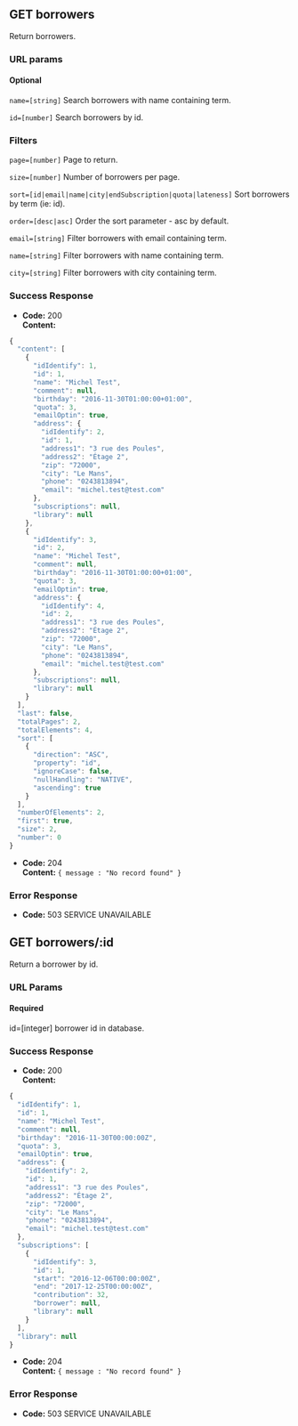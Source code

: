 ## GET borrowers

Return borrowers.

### URL params

#### Optional

`name=[string]` Search borrowers with name containing term.

`id=[number]` Search borrowers by id.

### Filters

`page=[number]` Page to return.

`size=[number]` Number of borrowers per page.

`sort=[id|email|name|city|endSubscription|quota|lateness]` Sort borrowers by term (ie: id).

`order=[desc|asc]` Order the sort parameter - asc by default.

`email=[string]` Filter borrowers with email containing term.

`name=[string]` Filter borrowers with name containing term.

`city=[string]` Filter borrowers with city containing term.

### Success Response

  * **Code:** 200 <br>
    **Content:**
```javascript
{
  "content": [
    {
      "idIdentify": 1,
      "id": 1,
      "name": "Michel Test",
      "comment": null,
      "birthday": "2016-11-30T01:00:00+01:00",
      "quota": 3,
      "emailOptin": true,
      "address": {
        "idIdentify": 2,
        "id": 1,
        "address1": "3 rue des Poules",
        "address2": "Étage 2",
        "zip": "72000",
        "city": "Le Mans",
        "phone": "0243813894",
        "email": "michel.test@test.com"
      },
      "subscriptions": null,
      "library": null
    },
    {
      "idIdentify": 3,
      "id": 2,
      "name": "Michel Test",
      "comment": null,
      "birthday": "2016-11-30T01:00:00+01:00",
      "quota": 3,
      "emailOptin": true,
      "address": {
        "idIdentify": 4,
        "id": 2,
        "address1": "3 rue des Poules",
        "address2": "Étage 2",
        "zip": "72000",
        "city": "Le Mans",
        "phone": "0243813894",
        "email": "michel.test@test.com"
      },
      "subscriptions": null,
      "library": null
    }
  ],
  "last": false,
  "totalPages": 2,
  "totalElements": 4,
  "sort": [
    {
      "direction": "ASC",
      "property": "id",
      "ignoreCase": false,
      "nullHandling": "NATIVE",
      "ascending": true
    }
  ],
  "numberOfElements": 2,
  "first": true,
  "size": 2,
  "number": 0
}
```
  * **Code:** 204 <br>
    **Content:** `{ message : "No record found" }`

### Error Response

  * **Code:** 503 SERVICE UNAVAILABLE <br>

## GET borrowers/:id

Return a borrower by id.

### URL Params

#### Required

id=[integer] borrower id in database.

### Success Response

  * **Code:** 200 <br>
    **Content:**
```javascript
{
  "idIdentify": 1,
  "id": 1,
  "name": "Michel Test",
  "comment": null,
  "birthday": "2016-11-30T00:00:00Z",
  "quota": 3,
  "emailOptin": true,
  "address": {
    "idIdentify": 2,
    "id": 1,
    "address1": "3 rue des Poules",
    "address2": "Étage 2",
    "zip": "72000",
    "city": "Le Mans",
    "phone": "0243813894",
    "email": "michel.test@test.com"
  },
  "subscriptions": [
    {
      "idIdentify": 3,
      "id": 1,
      "start": "2016-12-06T00:00:00Z",
      "end": "2017-12-25T00:00:00Z",
      "contribution": 32,
      "borrower": null,
      "library": null
    }
  ],
  "library": null
}
```
  * **Code:** 204 <br>
    **Content:** `{ message : "No record found" }`

### Error Response

  * **Code:** 503 SERVICE UNAVAILABLE <br>
